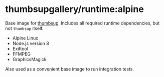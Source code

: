 # thumbsupgallery/runtime:alpine

Base image for [thumbsup](https://www.npmjs.com/package/thumbsup).
Includes all required runtime dependencies, but not `thumbsup` itself.

- Alpine Linux
- Node.js version 8
- Exiftool
- FFMPEG
- GraphicsMagick

Also used as a convenient base image to run integration tests.
